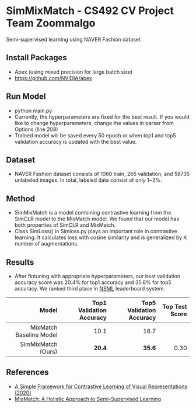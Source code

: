 # SimMixMatch - CS492 CV Project Team Zoommalgo
Semi-supervised learning using NAVER Fashion dataset

## Install Packages
* Apex (using mixed precision for large batch size)
* https://github.com/NVIDIA/apex 

## Run Model
* python main.py
* Currently, the hyperparameters are fixed for the best result. If you would like to change hyperparameters, change the values in parser from Options (line 208)
* Trained model will be saved every 50 epoch or when top1 and top5 validation accuracy is updated with the best value.

## Dataset 
* NAVER Fashion dataset consists of 1060 train, 265 validation, and 58735 unlabeled images. In total, labeled data consist of only 1~2%.

## Method
* SimMixMatch is a model combining contrastive learning from the SimCLR model to the MixMatch model. We found that our model has both properties of SimCLR and MixMatch.
* Class SimLoss() in Simloss.py plays an important role in contrastive learning. It calculates loss with cosine similarity and is generalized by K number of augmentations.

## Results
* After fintuning with appropriate hyperparameters, our best validation accuracy score was 20.4% for top1 accuracy and 35.6% for top5 accuracy. We ranked third place in <a href= "https://ai.nsml.navercorp.com/">NSML</a> leaderboard system.


| Model                   | Top1 Validation Accuracy | Top5 Validation Accuracy | Top Test Score |
| -----------------------:| ------------------------:| ------------------------:| --------------:|
| MixMatch Baseline Model | 10.1                     | 18.7                     |                |
| SimMixMatch (Ours)      | **20.4**                 | **35.6**                 | 0.30           |

## References
* <a href = "https://arxiv.org/abs/2002.05709">A Simple Framework for Contrastive Learning of Visual Representations (2020)</a>
* <a href = "https://arxiv.org/abs/1905.02249">MixMatch: A Holistic Approach to Semi-Supervised Learning</a>
